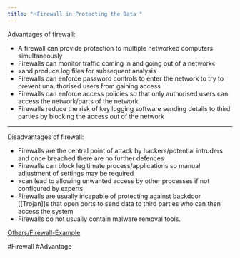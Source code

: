 ```yaml
---
title: "🔥Firewall in Protecting the Data "
--- 
```

Advantages of firewall:  

- A firewall can provide protection to multiple networked computers   simultaneously  
- Firewalls can monitor traffic coming in and going out of a network«  
- «and produce log files for subsequent analysis  
- Firewalls can enforce password controls to enter the network to try to   prevent unauthorised users from gaining access  
- Firewalls can enforce access policies so that only authorised users can   access the network/parts of the network  
- Firewalls reduce the risk of key logging software sending details to third   parties by blocking the access out of the network  

---

Disadvantages of firewall:  

- Firewalls are the central point of attack by hackers/potential intruders and once breached there are no further defences  
- Firewalls can block legitimate process/applications so manual adjustment of   settings may be required  
- «can lead to allowing unwanted access by other processes if not   configured by experts  
- Firewalls are usually incapable of protecting against backdoor [[Trojan]]s that open ports to send data to third parties who can then access the system  
- Firewalls do not usually contain malware removal tools.

[Others/Firewall-Example](Others/Firewall-Example.md)

#Firewall
#Advantage 